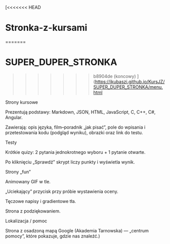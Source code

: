 [<<<<<<< HEAD
# Stronka-z-kursami
=======
# SUPER_DUPER_STRONKA
>>>>>>> b8904de (koncowy)
](https://ikubaszi.github.io/KursJZ/SUPER_DUPER_STRONKA/menu.html

Strony kursowe

Prezentują podstawy: Markdown, JSON, HTML, JavaScript, C, C++, C#, Angular.

Zawierają: opis języka, film–poradnik „jak pisać”, pole do wpisania i przetestowania kodu (podgląd wyniku), obrazki oraz link do testu.

Testy

Krótkie quizy: 2 pytania jednokrotnego wyboru + 1 pytanie otwarte.

Po kliknięciu „Sprawdź” skrypt liczy punkty i wyświetla wynik.

Strony „fun”

Animowany GIF w tle.

„Uciekający” przycisk przy próbie wystawienia oceny.

Tęczowe napisy i gradientowe tła.

Strona z podziękowaniem.

Lokalizacja / pomoc

Strona z osadzoną mapą Google (Akademia Tarnowska) — „centrum pomocy”, które pokazuje, gdzie nas znaleźć.)
